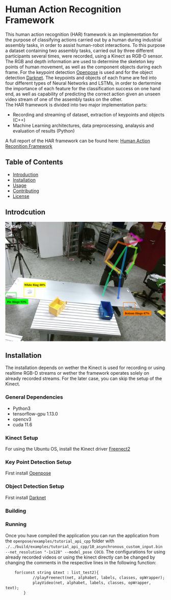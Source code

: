 # Human Action Recognition Framework


This human action recognition (HAR) framework is an implementation for the purpose of classifying actions carried out by a human during industrial assembly tasks, in order to assist human-robot interactions.
To this purpose a dataset containing two assembly tasks, carried out by three different participants several times, were recorded, using a Kinect as RGB-D sensor. The RGB and depth information are used to determine the skeleton key points of human movement, as well as the component objects during each frame. For the keypoint detection [Openpose](https://github.com/CMU-Perceptual-Computing-Lab/openpose) is used and for the object detection [Darknet](https://github.com/pjreddie/darknet). The keypoints and objects of each frame are fed into four different types of Neural Networks and LSTMs, in order to dertermine the importance of each feature for the classification success on one hand end, as well as capability of predicting the correct action given an unseen video stream of one of the assembly tasks on the other.\
The HAR framework is divided into two major implementation parts:
* Recording and streaming of dataset, extraction of keypoints and objects (C++)
* Machine Learning architectures, data preprocessing, analaysis and evaluation of results (Python)
  
A full report of the HAR framework can be found here: [Human Action Reconition Framework](https://github.com/Kyrake/3D-Human-Pose-Estimation/blob/main/report/Human_Action_Recognition.pdf)



## Table of Contents

- [Introduction](#introduction)
- [Installation](#installation)
- [Usage](#usage)
- [Contributing](#contributing)
- [License](#license)

## Introdcution

<p align="center">
<img src="report/Setup.png">
</p>

## Installation

The installation depends on wether the Kinect is used for recording or using realtime RGB-D streams or wether the framework operates solely on already recorded streams.
For the later case, you can skip the setup of the Kinect. 

### General Dependencies
* Python3
* tensorflow-gpu 1.13.0
* opencv3
* cuda 11.6

### Kinect Setup
For using the Ubuntu OS, install the Kinect driver [Freenect2](https://github.com/OpenKinect/libfreenect2)

### Key Point Detection Setup
First install [Openpose](https://github.com/CMU-Perceptual-Computing-Lab/openpose)

### Object Detection Setup 
First install [Darknet](https://github.com/pjreddie/darknet)

### Building 

### Running
Once you have compiled the application you can run the application from the `openpose/examples/tutorial_api_cpp` folder with\
`./../build/examples/tutorial_api_cpp/10_asynchronous_custom_input.bin --net_resolution "-1x128" --model_pose COCO`.
The configurations for using already recorded videos or using the kinect directly can be changed  by changing the comments in the respective lines in the following function:

```
    for(const string &text : list_test2){
            //playFreenect(net, alphabet, labels, classes, opWrapper);
            playVideo(net, alphabet, labels, classes, opWrapper, text);
        }
```


  
